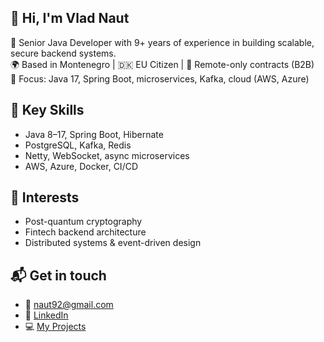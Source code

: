 ## 👋 Hi, I'm Vlad Naut

🎯 Senior Java Developer with 9+ years of experience in building scalable, secure backend systems.  
🌍 Based in Montenegro | 🇩🇰 EU Citizen | 💼 Remote-only contracts (B2B)  
🚀 Focus: Java 17, Spring Boot, microservices, Kafka, cloud (AWS, Azure)

## 🔧 Key Skills

- Java 8–17, Spring Boot, Hibernate
- PostgreSQL, Kafka, Redis
- Netty, WebSocket, async microservices
- AWS, Azure, Docker, CI/CD

## 🧠 Interests

- Post-quantum cryptography  
- Fintech backend architecture  
- Distributed systems & event-driven design  

## 📬 Get in touch

- 📧 naut92@gmail.com  
- 💼 [LinkedIn](https://www.linkedin.com/in/vlad-naut-193bb3103/)  
- 💻 [My Projects](https://github.com/naut92)

